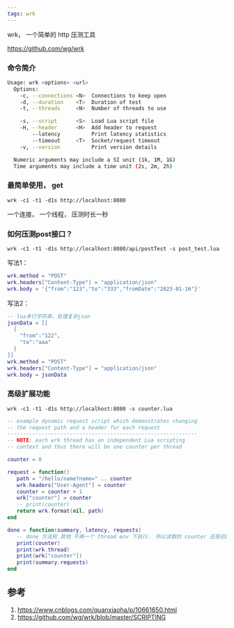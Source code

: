 ```yaml
---
tags: wrk
---
```


wrk， 一个简单的 http 压测工具

https://github.com/wg/wrk

### 命令简介

``` bash
Usage: wrk <options> <url>
  Options:
    -c, --connections <N>  Connections to keep open
    -d, --duration    <T>  Duration of test
    -t, --threads     <N>  Number of threads to use

    -s, --script      <S>  Load Lua script file
    -H, --header      <H>  Add header to request
        --latency          Print latency statistics
        --timeout     <T>  Socket/request timeout
    -v, --version          Print version details

  Numeric arguments may include a SI unit (1k, 1M, 1G)
  Time arguments may include a time unit (2s, 2m, 2h)
```

### 最简单使用， get

`wrk -c1 -t1 -d1s http://localhost:8080`

一个连接， 一个线程， 压测时长一秒

### 如何压测post接口？

`wrk -c1 -t1 -d1s http://localhost:8080/api/postTest -s post_test.lua`

写法1：
```lua
wrk.method = "POST"
wrk.headers["Content-Type"] = "application/json"
wrk.body = '{"from":"123","to":"333","fromDate":"2023-01-16"}'
```

写法2：
```lua
-- lua多行字符串，处理复杂json
jsonData = [[
  {
    "from":"122",
    "to":"aaa"
  }
]]
wrk.method = "POST"
wrk.headers["Content-Type"] = "application/json"
wrk.body = jsonData
```

### 高级扩展功能

`wrk -c1 -t1 -d1s http://localhost:8080 -s counter.lua`

``` lua
-- example dynamic request script which demonstrates changing
-- the request path and a header for each request
-------------------------------------------------------------
-- NOTE: each wrk thread has an independent Lua scripting
-- context and thus there will be one counter per thread

counter = 0

request = function()
   path = "/hello/name?name=" .. counter
   wrk.headers["User-Agent"] = counter
   counter = counter + 1
   wrk["counter"] = counter
   -- print(counter)
   return wrk.format(nil, path)
end

done = function(summary, latency, requests)
   -- done 方法和 其他 不再一个 thread env 下执行， 所以读取的 counter 还是初始化时的 0
   print(counter)
   print(wrk.thread)
   print(wrk["counter"])
   print(summary.requests)
end
```

## 参考

1. https://www.cnblogs.com/quanxiaoha/p/10661650.html
2. https://github.com/wg/wrk/blob/master/SCRIPTING